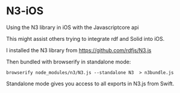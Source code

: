 # N3-iOS
Using the N3 library in iOS with the Javascriptcore api

This might assist others trying to integrate rdf and Solid into iOS.

I installed the N3 library from https://github.com/rdfjs/N3.js

Then bundled with browserify in standalone mode:

```
browserify node_modules/n3/N3.js --standalone N3  > n3bundle.js
```

Standalone mode gives you access to all exports in N3.js from Swift.

